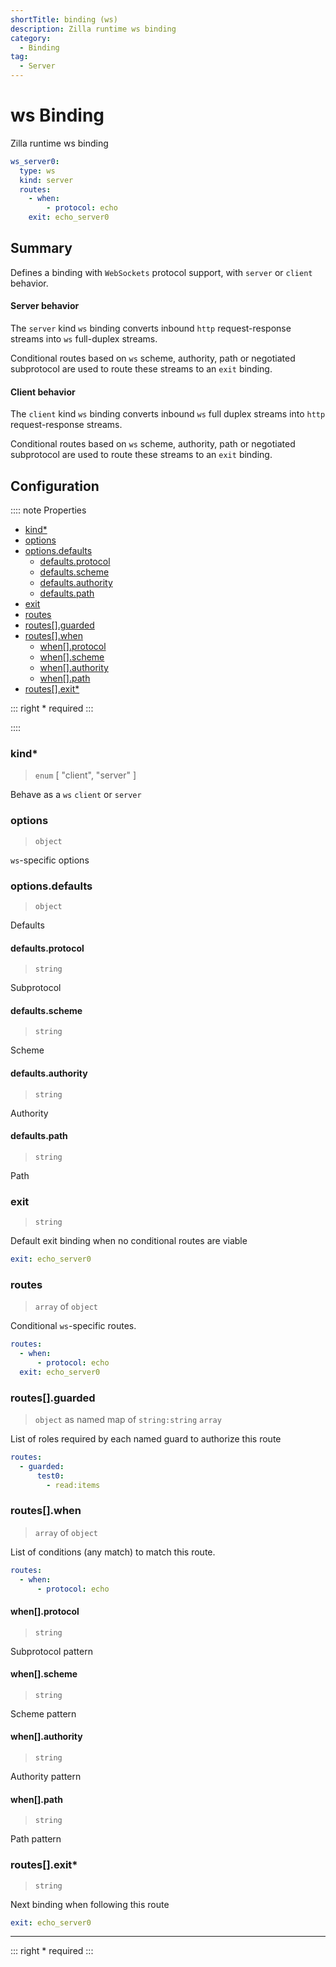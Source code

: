 ```yaml
---
shortTitle: binding (ws)
description: Zilla runtime ws binding
category:
  - Binding
tag:
  - Server
---
```


# ws Binding

Zilla runtime ws binding

```yaml {2}
ws_server0:
  type: ws
  kind: server
  routes:
    - when:
        - protocol: echo
    exit: echo_server0
```
## Summary
Defines a binding with `WebSockets` protocol support, with `server` or `client` behavior.

#### Server behavior

The `server` kind `ws` binding converts inbound `http` request-response streams into `ws` full-duplex streams.

Conditional routes based on `ws` scheme, authority, path or negotiated subprotocol are used to route these streams to an `exit` binding.

#### Client behavior

The `client` kind `ws` binding converts inbound `ws` full duplex streams into `http` request-response streams.

Conditional routes based on `ws` scheme, authority, path or negotiated subprotocol are used to route these streams to an `exit` binding.

## Configuration

:::: note Properties

- [kind\*](#kind)
- [options](#options)
- [options.defaults](#options-defaults)
  - [defaults.protocol](#defaults-protocol)
  - [defaults.scheme](#defaults-scheme)
  - [defaults.authority](#defaults-authority)
  - [defaults.path](#defaults-path)
- [exit](#exit)
- [routes](#routes)
- [routes\[\].guarded](#routes-guarded)
- [routes\[\].when](#routes-when)
  - [when\[\].protocol](#when-protocol)
  - [when\[\].scheme](#when-scheme)
  - [when\[\].authority](#when-authority)
  - [when\[\].path](#when-path)
- [routes\[\].exit\*](#routes-exit)


::: right
\* required
:::

::::


### kind\*

> `enum` [ "client", "server" ]

Behave as a `ws` `client` or `server`

### options

> `object`

`ws`-specific options

### options.defaults

> `object`

Defaults

#### defaults.protocol

> `string`

Subprotocol

#### defaults.scheme

> `string`

Scheme

#### defaults.authority

> `string`

Authority

#### defaults.path

> `string`

Path

### exit

> `string`

Default exit binding when no conditional routes are viable

```yaml
exit: echo_server0
```

### routes

> `array` of `object`

Conditional `ws`-specific routes.

```yaml
routes:
  - when:
      - protocol: echo
  exit: echo_server0
```

### routes[].guarded

> `object` as named map of `string:string` `array`

List of roles required by each named guard to authorize this route

```yaml
routes:
  - guarded:
      test0:
        - read:items
```

### routes[].when

> `array` of `object`

List of conditions (any match) to match this route.

```yaml
routes:
  - when:
      - protocol: echo
```

#### when[].protocol

> `string`

Subprotocol pattern

#### when[].scheme

> `string`

Scheme pattern

#### when[].authority

> `string`

Authority pattern

#### when[].path

> `string`

Path pattern

### routes[].exit\*

> `string`

Next binding when following this route

```yaml
exit: echo_server0
```

---

::: right
\* required
:::
